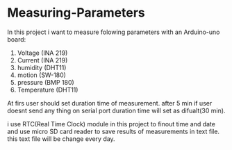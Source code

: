 # Measuring-Parameters
In this project i want to measure folowing parameters with an Arduino-uno board:

1) Voltage (INA 219)
2) Current (INA 219)
3) humidity (DHT11)
4) motion (SW-180)
5) pressure (BMP 180)
6) Temperature (DHT11)

At firs user should set duration time of measurement. after 5 min if user  doesnt send any thing on serial port duration time will set as difualt(30 min).

i use RTC(Real Time Clock) module in this project to finout time and date and use micro SD card reader to save results of measurements in text file. this text file will be change every day.
